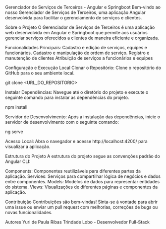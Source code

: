 Gerenciador de Serviços de Terceiros - Angular e Springboot
Bem-vindo ao nosso Gerenciador de Serviços de Terceiros, uma aplicação Angular desenvolvida para facilitar o gerenciamento de serviços e clientes.

Sobre o Projeto
O Gerenciador de Serviços de Terceiros é uma aplicação web desenvolvida em Angular e Springboot que permite aos usuários gerenciar serviços oferecidos a clientes de maneira eficiente e organizada.

Funcionalidades Principais:
Cadastro e edição de serviços, equipes e funcionários.
Cadastro e manipulação de ordem de serviço.
Registro e manutenção de clientes
Atribuição de serviços a funcionários e equipes

Configuração e Execução Local
Clonar o Repositório: Clone o repositório do GitHub para o seu ambiente local.

git clone <URL_DO_REPOSITORIO>

Instalar Dependências: Navegue até o diretório do projeto e execute o seguinte comando para instalar as dependências do projeto.

npm install

Servidor de Desenvolvimento: Após a instalação das dependências, inicie o servidor de desenvolvimento com o seguinte comando:

ng serve

Acesso Local: Abra o navegador e acesse http://localhost:4200/ para visualizar a aplicação.


Estrutura do Projeto
A estrutura do projeto segue as convenções padrão do Angular CLI:

Components: Componentes reutilizáveis para diferentes partes da aplicação.
Services: Serviços para compartilhar lógica de negócios e dados entre componentes.
Models: Modelos de dados para representar entidades do sistema.
Views: Visualizações de diferentes páginas e componentes da aplicação.

Contribuição
Contribuições são bem-vindas! Sinta-se à vontade para abrir uma issue ou enviar um pull request com melhorias, correções de bugs ou novas funcionalidades.

Autores
Yuri de Paula Ribas Trindade Lobo - Desenvolvedor Full-Stack
